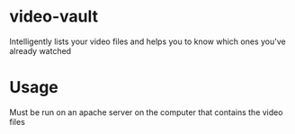 # video-vault
Intelligently lists your video files and helps you to know which ones you've already watched

# Usage
Must be run on an apache server on the computer that contains the video files
